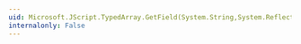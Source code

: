 ```yaml
---
uid: Microsoft.JScript.TypedArray.GetField(System.String,System.Reflection.BindingFlags)
internalonly: False
---
```

